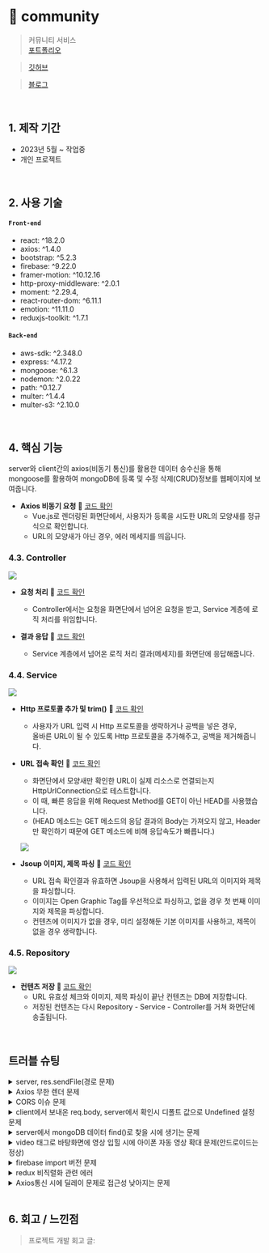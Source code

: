 # :pushpin: community
>커뮤니티 서비스  
>[포트폴리오](https://react-project.herokuapp.com/)

>[깃허브](https://github.com/daegons/community_PJ_Heroku)

>[블로그](https://qzom1425.tistory.com/category/Project%28%EA%B0%9C%EC%9D%B8%20%EA%B8%B0%EB%A1%9D%EC%9A%A9%29?page=8)
</br>

## 1. 제작 기간

- 2023년 5월 ~ 작업중
- 개인 프로젝트

</br>

## 2. 사용 기술

#### `Front-end`
   - react: ^18.2.0
   - axios: ^1.4.0
   - bootstrap: ^5.2.3
   - firebase: ^9.22.0
   - framer-motion: ^10.12.16
   - http-proxy-middleware: ^2.0.1
   - moment: ^2.29.4,
   - react-router-dom: ^6.11.1
   - emotion: ^11.11.0
   - reduxjs-toolkit: ^1.7.1
   
#### `Back-end`
  - aws-sdk: ^2.348.0
  - express: ^4.17.2
  - mongoose: ^6.1.3
  - nodemon: ^2.0.22
  - path: ^0.12.7
  - multer: ^1.4.4
  - multer-s3: ^2.10.0
  
</br>


## 4. 핵심 기능
server와 client간의 axios(비동기 통신)를 활용한 데이터 송수신을 통해 </br> mongoose를 활용하여 mongoDB에 등록 및 수정 삭제(CRUD)정보를 웹페이지에 보여줍니다.


- **Axios 비동기 요청** :pushpin: [코드 확인](https://github.com/Integerous/goQuality/blob/b587bbff4dce02e3bec4f4787151a9b6fa326319/frontend/src/components/PostInput.vue#L67)
  - Vue.js로 렌더링된 화면단에서, 사용자가 등록을 시도한 URL의 모양새를 정규식으로 확인합니다.
  - URL의 모양새가 아닌 경우, 에러 메세지를 띄웁니다.
  
### 4.3. Controller

![](https://zuminternet.github.io/images/portal/post/2019-04-22-ZUM-Pilot-integer/flow_controller.png)

- **요청 처리** :pushpin: [코드 확인](https://github.com/Integerous/goQuality/blob/b2c5e60761b6308f14eebe98ccdb1949de6c4b99/src/main/java/goQuality/integerous/controller/PostRestController.java#L55)
  - Controller에서는 요청을 화면단에서 넘어온 요청을 받고, Service 계층에 로직 처리를 위임합니다.

- **결과 응답** :pushpin: [코드 확인]()
  - Service 계층에서 넘어온 로직 처리 결과(메세지)를 화면단에 응답해줍니다.

### 4.4. Service

![](https://zuminternet.github.io/images/portal/post/2019-04-22-ZUM-Pilot-integer/flow_service1.png)

- **Http 프로토콜 추가 및 trim()** :pushpin: [코드 확인]()
  - 사용자가 URL 입력 시 Http 프로토콜을 생략하거나 공백을 넣은 경우,  
  올바른 URL이 될 수 있도록 Http 프로토콜을 추가해주고, 공백을 제거해줍니다.

- **URL 접속 확인** :pushpin: [코드 확인]()
  - 화면단에서 모양새만 확인한 URL이 실제 리소스로 연결되는지 HttpUrlConnection으로 테스트합니다.
  - 이 때, 빠른 응답을 위해 Request Method를 GET이 아닌 HEAD를 사용했습니다.
  - (HEAD 메소드는 GET 메소드의 응답 결과의 Body는 가져오지 않고, Header만 확인하기 때문에 GET 메소드에 비해 응답속도가 빠릅니다.)

  ![](https://zuminternet.github.io/images/portal/post/2019-04-22-ZUM-Pilot-integer/flow_service2.png)

- **Jsoup 이미지, 제목 파싱** :pushpin: [코드 확인]()
  - URL 접속 확인결과 유효하면 Jsoup을 사용해서 입력된 URL의 이미지와 제목을 파싱합니다.
  - 이미지는 Open Graphic Tag를 우선적으로 파싱하고, 없을 경우 첫 번째 이미지와 제목을 파싱합니다.
  - 컨텐츠에 이미지가 없을 경우, 미리 설정해둔 기본 이미지를 사용하고, 제목이 없을 경우 생략합니다.


### 4.5. Repository

![](https://zuminternet.github.io/images/portal/post/2019-04-22-ZUM-Pilot-integer/flow_repo.png)

- **컨텐츠 저장** :pushpin: [코드 확인]()
  - URL 유효성 체크와 이미지, 제목 파싱이 끝난 컨텐츠는 DB에 저장합니다.
  - 저장된 컨텐츠는 다시 Repository - Service - Controller를 거쳐 화면단에 송출됩니다.

</div>
</details>

</br>

## 트러블 슈팅
<details>
<summary>server, res.sendFile(경로 문제)</summary>
<div markdown="1">

- path 내장 모듈, app.use(express.static(...)) 사용하여 해결
- [블로그](https://qzom1425.tistory.com/entry/%EC%9E%91%EC%97%85%EC%A4%91-%EB%A7%8C%EB%82%9C-%EC%97%90%EB%9F%AC)

</div>
</details>

<details>
<summary>Axios 무한 렌더 문제</summary>
<div markdown="1">
  
  - useEffect훅을 사용하여 해결
  
</div>
</details>

<details>
<summary>CORS 이슈 문제</summary>
<div markdown="1">
  
  - http-proxy-middleware를 사용하여 cors 정책을 우회로 해결
  - [블로그](https://qzom1425.tistory.com/entry/%EB%A1%9C%EC%BB%AC-%ED%98%B8%EC%8A%A4%ED%8A%B8-%EC%84%9C%EB%B2%84-%ED%86%B5%EC%8B%A0-%EB%AC%B8%EC%A0%9C-CORS-%EC%9D%B4%EC%8A%88)
  
</div>
</details>

<details>
<summary> client에서 보내온 req.body, server에서 확인시 디폴트 값으로 Undefined 설정 문제 </summary>
<div markdown="1">
  
  - 버전 업데이트로 react에 내장된 body-parser 모듈 사용
  - [블로그](https://qzom1425.tistory.com/entry/client%EC%97%90%EC%84%9C-server%EB%A1%9C-%EB%8D%B0%EC%9D%B4%ED%84%B0-%EB%B3%B4%EB%82%B4%EA%B8%B0undefined)
</div>
</details>
    
<details>
<summary> server에서 mongoDB 데이터 find()로 찾을 시에 생기는 문제 </summary>
<div markdown="1">
   
  - findOne() 사용으로 단일 객체를 반환하여 해결
  - [블로그](https://qzom1425.tistory.com/entry/%EA%B8%80-%EC%9E%91%EC%84%B1-%EB%8D%B0%EC%9D%B4%ED%84%B0%EB%A7%88%EB%8B%A4-%EC%88%AB%EC%9E%90-%EB%B6%80%EC%97%AC%ED%95%98%EA%B8%B0)
   
</div>
</details>    

<details>
<summary> video 태그로 바탕화면에 영상 입힐 시에 아이폰 자동 영상 확대 문제(안드로이드는 정상) </summary>
<div markdown="1">
  
  - video태그에 playsInline 속성 추가로 해결
  
</div>
</details>    

<details>
<summary> firebase import 버전 문제 </summary>
<div markdown="1">
  
  - firebase import시에 compat 추가로 해결
  - [블로그](https://qzom1425.tistory.com/entry/%EC%9C%A0%EC%A0%80-%EC%9D%B8%EC%A6%9D-%EA%B8%B0%EB%8A%A5-firebase1-2)
        
</div>
</details>  
    
<details>
<summary> redux 비직렬화 관련 에러 </summary>
<div markdown="1">
  
  - 미들웨어 설정으로 임시해결
  - [블로그](https://qzom1425.tistory.com/entry/Redux-Redux-Toolkit-%EC%9E%91%EC%97%85)
   
</div>
</details> 
    
<details>
<summary> Axios통신 시에 딜레이 문제로 접근성 낮아지는 문제 </summary>
<div markdown="1">
  
   - 로딩화면(스피너) 추가
   - [블로그](https://qzom1425.tistory.com/entry/%EC%8A%A4%ED%94%BC%EB%84%88-%EA%B8%B0%EB%8A%A5-%EC%B6%94%EA%B0%80)
   
</div>
</details> 
    
</br>

## 6. 회고 / 느낀점
>프로젝트 개발 회고 글: 
